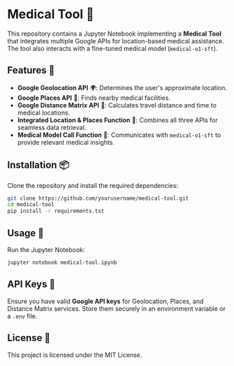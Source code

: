 # Medical Tool 🏥  

This repository contains a Jupyter Notebook implementing a **Medical Tool** that integrates multiple Google APIs for location-based medical assistance. The tool also interacts with a fine-tuned medical model (`medical-o1-sft`).  

## Features 🚀  

- **Google Geolocation API** 🌍: Determines the user's approximate location.  
- **Google Places API** 📍: Finds nearby medical facilities.  
- **Google Distance Matrix API** 🚗: Calculates travel distance and time to medical locations.  
- **Integrated Location & Places Function** 🔗: Combines all three APIs for seamless data retrieval.  
- **Medical Model Call Function** 🏥: Communicates with `medical-o1-sft` to provide relevant medical insights.  

## Installation 📦  

Clone the repository and install the required dependencies:  

```bash
git clone https://github.com/yourusername/medical-tool.git
cd medical-tool
pip install -r requirements.txt
```

## Usage 🚀  

Run the Jupyter Notebook:  

```bash
jupyter notebook medical-tool.ipynb
```

## API Keys 🔑  

Ensure you have valid **Google API keys** for Geolocation, Places, and Distance Matrix services. Store them securely in an environment variable or a `.env` file.  

## License 📜  

This project is licensed under the MIT License.  
